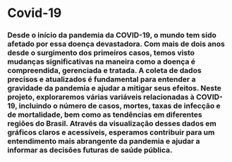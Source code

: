 # Covid-19

### Desde o início da pandemia da COVID-19, o mundo tem sido afetado por essa doença devastadora. Com mais de dois anos desde o surgimento dos primeiros casos, temos visto mudanças significativas na maneira como a doença é compreendida, gerenciada e tratada. A coleta de dados precisos e atualizados é fundamental para entender a gravidade da pandemia e ajudar a mitigar seus efeitos. Neste projeto, exploraremos várias variáveis relacionadas à COVID-19, incluindo o número de casos, mortes, taxas de infecção e de mortalidade, bem como as tendências em diferentes regiões do Brasil. Através da visualização desses dados em gráficos claros e acessíveis, esperamos contribuir para um entendimento mais abrangente da pandemia e ajudar a informar as decisões futuras de saúde pública.
